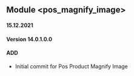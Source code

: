 ## Module <pos_magnify_image>

#### 15.12.2021
#### Version 14.0.1.0.0
#### ADD

- Initial commit for Pos Product Magnify Image
